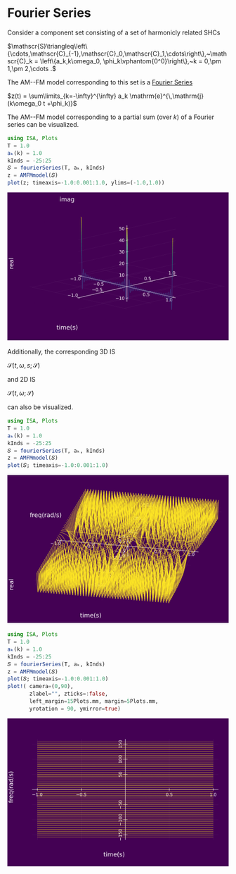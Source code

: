 
# Fourier Series

Consider a component set consisting of a set of harmonicly related SHCs

$\mathscr{S}\triangleq\left\{\cdots,\mathscr{C}_{-1},\mathscr{C}_0,\mathscr{C}_1,\cdots\right\},~\mathscr{C}_k = \left\{a_k,k\omega_0, \phi_k\vphantom{0^0}\right\},~k = 0,\pm 1,\pm 2,\cdots .$

The AM--FM model corresponding to this set is a [Fourier Series](https://en.wikipedia.org/wiki/Fourier_series)

$z(t) = \sum\limits_{k=-\infty}^{\infty} a_k \mathrm{e}^{\,\mathrm{j}(k\omega_0 t +\phi_k)}$

The AM--FM model corresponding to a partial sum (over $k$) of a Fourier series can be visualized.

```julia
using ISA, Plots
T = 1.0
aₖ(k) = 1.0
kInds = -25:25
𝑆 = fourierSeries(T, aₖ, kInds)
z = AMFMmodel(𝑆)
plot(z; timeaxis=-1.0:0.001:1.0, ylims=(-1.0,1.0))
```
![](https://raw.githubusercontent.com/NMSU-ISA/ISA/master/docs/src/assets/IS_exFourier1.png)


Additionally, the corresponding 3D IS

$\mathcal{S}(t,\omega,s;\mathscr{S})$

and 2D IS

$\mathcal{S}(t,\omega;\mathscr{S})$

can also be visualized.

```julia
using ISA, Plots
T = 1.0
aₖ(k) = 1.0
kInds = -25:25
𝑆 = fourierSeries(T, aₖ, kInds)
z = AMFMmodel(𝑆)
plot(𝑆; timeaxis=-1.0:0.001:1.0)
```
![](https://raw.githubusercontent.com/NMSU-ISA/ISA/master/docs/src/assets/IS_exFourier2.png)

```julia
using ISA, Plots
T = 1.0
aₖ(k) = 1.0
kInds = -25:25
𝑆 = fourierSeries(T, aₖ, kInds)
z = AMFMmodel(𝑆)
plot(𝑆; timeaxis=-1.0:0.001:1.0)
plot!( camera=(0,90),
       zlabel="", zticks=:false,
       left_margin=15Plots.mm, margin=5Plots.mm,
       yrotation = 90, ymirror=true)
```
![](https://raw.githubusercontent.com/NMSU-ISA/ISA/master/docs/src/assets/IS_exFourier3.png)
